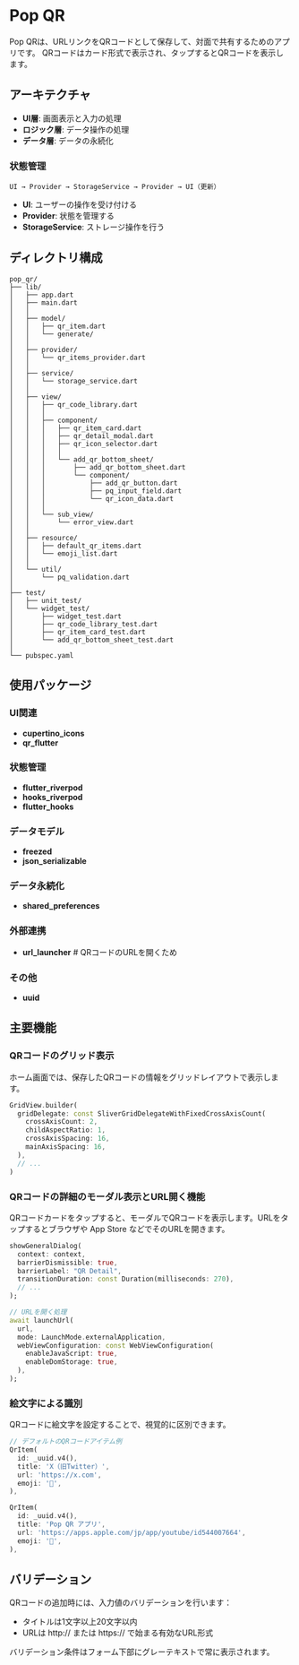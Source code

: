# Pop QR

Pop QRは、URLリンクをQRコードとして保存して、対面で共有するためのアプリです。
QRコードはカード形式で表示され、タップするとQRコードを表示します。

## アーキテクチャ
- **UI層**: 画面表示と入力の処理
- **ロジック層**: データ操作の処理
- **データ層**: データの永続化

### 状態管理
```
UI → Provider → StorageService → Provider → UI（更新）
```

- **UI**: ユーザーの操作を受け付ける
- **Provider**: 状態を管理する
- **StorageService**: ストレージ操作を行う

## ディレクトリ構成

```
pop_qr/
├── lib/
│   ├── app.dart
│   ├── main.dart
│   │
│   ├── model/                      
│   │   ├── qr_item.dart
│   │   └── generate/
│   │
│   ├── provider/                   
│   │   └── qr_items_provider.dart
│   │
│   ├── service/                    
│   │   └── storage_service.dart
│   │
│   ├── view/                       
│   │   ├── qr_code_library.dart
│   │   │
│   │   ├── component/              
│   │   │   ├── qr_item_card.dart
│   │   │   ├── qr_detail_modal.dart
│   │   │   ├── qr_icon_selector.dart
│   │   │   │
│   │   │   └── add_qr_bottom_sheet/  
│   │   │       ├── add_qr_bottom_sheet.dart
│   │   │       └── component/          
│   │   │           ├── add_qr_button.dart
│   │   │           ├── pq_input_field.dart
│   │   │           └── qr_icon_data.dart
│   │   │
│   │   └── sub_view/               
│   │       └── error_view.dart
│   │
│   ├── resource/                   
│   │   ├── default_qr_items.dart
│   │   └── emoji_list.dart
│   │
│   └── util/                       
│       └── pq_validation.dart
│
├── test/                          
│   ├── unit_test/
│   └── widget_test/
│       ├── widget_test.dart
│       ├── qr_code_library_test.dart
│       ├── qr_item_card_test.dart
│       └── add_qr_bottom_sheet_test.dart
│
└── pubspec.yaml
```

## 使用パッケージ

### UI関連
- **cupertino_icons**
- **qr_flutter**

### 状態管理
- **flutter_riverpod**
- **hooks_riverpod**
- **flutter_hooks**

### データモデル
- **freezed**
- **json_serializable**

### データ永続化
- **shared_preferences**

### 外部連携
- **url_launcher** # QRコードのURLを開くため

### その他
- **uuid**

## 主要機能

### QRコードのグリッド表示
ホーム画面では、保存したQRコードの情報をグリッドレイアウトで表示します。

```dart
GridView.builder(
  gridDelegate: const SliverGridDelegateWithFixedCrossAxisCount(
    crossAxisCount: 2,
    childAspectRatio: 1,
    crossAxisSpacing: 16,
    mainAxisSpacing: 16,
  ),
  // ...
)
```

### QRコードの詳細のモーダル表示とURL開く機能
QRコードカードをタップすると、モーダルでQRコードを表示します。URLをタップするとブラウザや App Store などでそのURLを開きます。

```dart
showGeneralDialog(
  context: context,
  barrierDismissible: true,
  barrierLabel: "QR Detail",
  transitionDuration: const Duration(milliseconds: 270),
  // ...
);

// URLを開く処理
await launchUrl(
  url,
  mode: LaunchMode.externalApplication,
  webViewConfiguration: const WebViewConfiguration(
    enableJavaScript: true,
    enableDomStorage: true,
  ),
);
```

### 絵文字による識別
QRコードに絵文字を設定することで、視覚的に区別できます。

```dart
// デフォルトのQRコードアイテム例
QrItem(
  id: _uuid.v4(),
  title: 'X（旧Twitter）',
  url: 'https://x.com',
  emoji: '💬',
),

QrItem(
  id: _uuid.v4(),
  title: 'Pop QR アプリ',
  url: 'https://apps.apple.com/jp/app/youtube/id544007664',
  emoji: '📲',
),
```

## バリデーション

QRコードの追加時には、入力値のバリデーションを行います：

- タイトルは1文字以上20文字以内
- URLは http:// または https:// で始まる有効なURL形式

バリデーション条件はフォーム下部にグレーテキストで常に表示されます。
